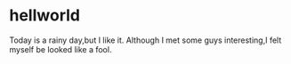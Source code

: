 # hellworld

Today is a rainy day,but I like it.
Although I met some guys interesting,I felt myself be looked like a fool.
